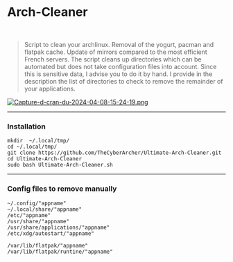 # Arch-Cleaner

<br />

>Script to clean your archlinux. Removal of the yogurt, pacman and flatpak cache. Update of mirrors compared to the most efficient French servers. The script cleans up directories which can be automated but does not take configuration files into account. Since this is sensitive data, I advise you to do it by hand. I provide in the description the list of directories to check to remove the remainder of your applications.

[![Capture-d-cran-du-2024-04-08-15-24-19.png](https://i.postimg.cc/SRDfFZ8p/Capture-d-cran-du-2024-04-08-15-24-19.png)](https://postimg.cc/zHHgTF0d)

---

### Installation

```
mkdir  ~/.local/tmp/
cd ~/.local/tmp/
git clone https://github.com/TheCyberArcher/Ultimate-Arch-Cleaner.git
cd Ultimate-Arch-Cleaner
sudo bash Ultimate-Arch-Cleaner.sh
``` 

---

### Config files to remove manually

```
~/.config/"appname"
~/.local/share/"appname"
/etc/"appname"
/usr/share/"appname"
/usr/share/applications/"appname"
/etc/xdg/autostart/"appname"

/var/lib/flatpak/"appname"
/var/lib/flatpak/runtine/"appname"
```
